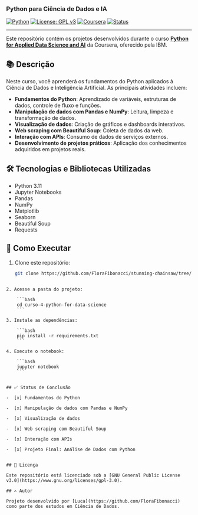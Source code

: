 ### Python para Ciência de Dados e IA

[![Python](https://img.shields.io/badge/Python-3.11-blue.svg)](https://www.python.org/)
[![License: GPL v3](https://img.shields.io/badge/License-GPLv3-blue.svg)](https://www.gnu.org/licenses/gpl-3.0)
[![Coursera](https://img.shields.io/badge/Coursera-IBM%20Data%20Science-blue.svg)](https://www.coursera.org/learn/python-for-applied-data-science-ai)
[![Status](https://img.shields.io/badge/Status-Concluído-brightgreen.svg)]()

---

Este repositório contém os projetos desenvolvidos durante o curso **[Python for Applied Data Science and AI](https://www.coursera.org/learn/python-for-applied-data-science-ai/home/welcome)** da Coursera, oferecido pela IBM.

## 📚 Descrição

Neste curso, você aprenderá os fundamentos do Python aplicados à Ciência de Dados e Inteligência Artificial. As principais atividades incluem:

- **Fundamentos do Python**: Aprendizado de variáveis, estruturas de dados, controle de fluxo e funções.
- **Manipulação de dados com Pandas e NumPy**: Leitura, limpeza e transformação de dados.
- **Visualização de dados**: Criação de gráficos e dashboards interativos.
- **Web scraping com Beautiful Soup**: Coleta de dados da web.
- **Interação com APIs**: Consumo de dados de serviços externos.
- **Desenvolvimento de projetos práticos**: Aplicação dos conhecimentos adquiridos em projetos reais.

## 🛠️ Tecnologias e Bibliotecas Utilizadas

- Python 3.11
- Jupyter Notebooks
- Pandas
- NumPy
- Matplotlib
- Seaborn
- Beautiful Soup
- Requests

## 🚀 Como Executar

1. Clone este repositório:
   ```bash
   git clone https://github.com/FloraFibonacci/stunning-chainsaw/tree/972dc3ebb8a03f3c6f6f39142d521d9a28785d2c/ibm-data-science-projects/curso-4-python-for-data-science.git
```

2. Acesse a pasta do projeto:
    
    ```bash
    cd curso-4-python-for-data-science
    ```
    
3. Instale as dependências:
    
    ```bash
    pip install -r requirements.txt
    ```
    
4. Execute o notebook:
    
    ```bash
    jupyter notebook
    ```
    

## ✅ Status de Conclusão

-  [x] Fundamentos do Python
    
-  [x] Manipulação de dados com Pandas e NumPy
    
-  [x] Visualização de dados
    
-  [x] Web scraping com Beautiful Soup
    
-  [x] Interação com APIs
    
-  [x] Projeto Final: Análise de Dados com Python
    

## 📄 Licença

Este repositório está licenciado sob a [GNU General Public License v3.0](https://www.gnu.org/licenses/gpl-3.0).

## ✍️ Autor

Projeto desenvolvido por [Luca](https://github.com/FloraFibonacci) como parte dos estudos em Ciência de Dados.
